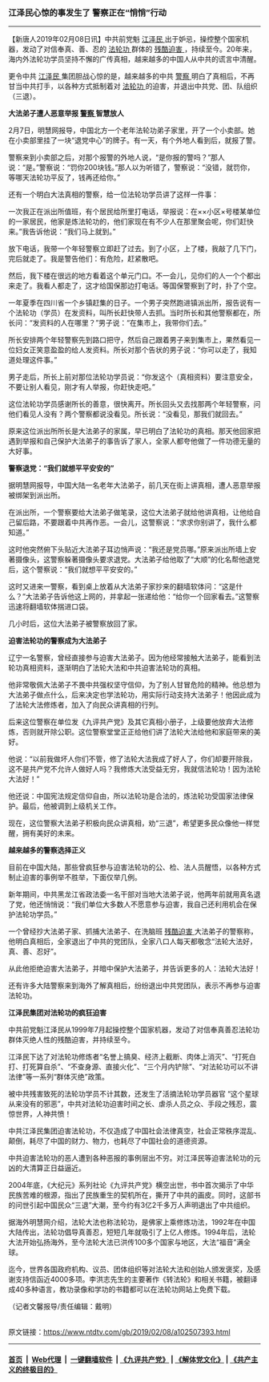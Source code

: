 ### 江泽民心惊的事发生了 警察正在“悄悄”行动
------------------------

<div class="post_content">
 <p>
  【新唐人2019年02月08日讯】中共前党魁
  <a href="https://www.ntdtv.com/gb/江泽民.htm">
   江泽民
  </a>
  出于妒忌，操控整个国家机器，发动了对信奉真、善、忍的
  <a href="https://www.ntdtv.com/gb/法轮功.htm">
   法轮功
  </a>
  群体的
  <a href="https://www.ntdtv.com/gb/残酷迫害.htm">
   残酷迫害
  </a>
  ，持续至今。20年来，海内外法轮功学员坚持不懈的广传真相，越来越多的中国人从中共的谎言中清醒。
 </p>
 <p>
  更令中共
  <a href="https://www.ntdtv.com/gb/江泽民.htm">
   江泽民
  </a>
  集团胆战心惊的是，越来越多的中共
  <a href="https://www.ntdtv.com/gb/警察.htm">
   警察
  </a>
  明白了真相后，不再甘当中共打手，以各种方式抵制着对
  <a href="https://www.ntdtv.com/gb/法轮功.htm">
   法轮功
  </a>
  的迫害，并退出中共党、团、队组织（三退）。
 </p>
 <p>
  <strong>
   大法弟子遭人恶意举报
   <a href="https://www.ntdtv.com/gb/警察.htm">
    警察
   </a>
   智慧放人
  </strong>
 </p>
 <p>
  2月7日，明慧网报导，中国北方一个老年法轮功弟子家里，开了一个小卖部。她在小卖部里挂了一块“退党中心”的牌子。有一天，有个外地人看到后，就报了警。
 </p>
 <p>
  警察来到小卖部之后，对那个报警的外地人说，“是你报的警吗？”那人说：“是。”警察说：“罚你200块钱。”那人以为听错了，警察说：“没错，就罚你，等哪天法轮功平反了，钱再还给你。”
 </p>
 <p>
  还有一个明白大法真相的警察，给一位法轮功学员讲了这样一件事：
 </p>
 <p>
  一次我正在派出所值班，有个居民给所里打电话，举报说：在××小区×号楼某单位的一家居民，他家是炼法轮功的，他们家现在有不少人在那里聚会呢，你们赶快来。”我告诉他说：“我们马上就到。”
 </p>
 <p>
  放下电话，我带一个年轻警察立即赶了过去。到了小区，上了楼，我敲了几下门，完后就走了。我是警告他们：有危险，赶紧散吧。
 </p>
 <p>
  然后，我下楼在很远的地方看着这个单元门口。不一会儿，见你们的人一个个都出来走了。我看人都走了，这才给国保那边打电话。等国保警察到了时，扑了个空。
 </p>
 <p>
  一年夏季在四川省一个乡镇赶集的日子。一个男子突然跑进镇派出所，报告说有一个法轮功（学员）在发资料，叫所长赶快带人去抓。当时所长和其他警察都在，所长问：“发资料的人在哪里？”男子说：“在集市上，我带你们去。”
 </p>
 <p>
  所长安排两个年轻警察先到路口把守，然后自己跟着男子来到集市上，果然看见一位妇女正笑意盈盈的给人发资料。所长对那个告状的男子说：“你可以走了，我知道处理这件事。”
 </p>
 <p>
  男子走后，所长上前对那位法轮功学员说：“你发这个（真相资料）要注意安全，不要让别人看见，刚才有人举报，你赶快走吧。”
 </p>
 <p>
  这位法轮功学员感谢所长的善意，很快离开。所长回头又去找那两个年轻警察，问他们看见人没有？两个警察都说没看见。所长说：“没看见，那我们就回去。”
 </p>
 <p>
  原来这位派出所所长是大法弟子的家属，早已明白了法轮功的真相。那天他回家把遇到举报和自己保护大法弟子的事告诉了家人，全家人都夸他做了一件功德无量的大好事。
 </p>
 <p>
  <strong>
   警察退党：“我们就想平平安安的”
  </strong>
 </p>
 <p>
  据明慧网报导，中国大陆一名老年大法弟子，前几天在街上讲真相，遭人恶意举报被绑架到派出所。
 </p>
 <p>
  在派出所，一个警察要给大法弟子做笔录，这位大法弟子就给他讲真相，让他给自己留后路，不要跟着中共再作恶。一会儿，这警察说：“求求你别讲了，我什么都知道。”
 </p>
 <p>
  这时他突然俯下头贴近大法弟子耳边悄声说：“我还是党员哪。”原来派出所墙上安著摄像头，这警察躲著摄像头要求退党。大法弟子给他取了“大顺”的化名帮他退党后，这个警察说：“我们就想平平安安的。”
 </p>
 <p>
  这时又进来一警察，看到桌上放着从大法弟子家抄来的翻墙软体问：“这是什么？”大法弟子告诉他这上网的，并拿起一张递给他：“给你一个回家看去。”这警察迅速将翻墙软体揣进口袋。
 </p>
 <p>
  几小时后，这位大法弟子被警察放回了家。
 </p>
 <p>
  <strong>
   迫害法轮功的警察成为大法弟子
  </strong>
 </p>
 <p>
  辽宁一名警察，曾经直接参与迫害大法弟子。因为他经常接触大法弟子，能看到法轮功真相资料，逐渐明白了法轮大法和中共迫害法轮功的真相。
 </p>
 <p>
  他非常敬佩大法弟子不畏中共强权坚守信仰，为了别人甘冒危险的精神。他总想为大法弟子做点什么，后来决定也学法轮功，用实际行动支持大法弟子！他因此成为了法轮大法修炼者，加入了向民众讲真相的行列。
 </p>
 <p>
  后来这位警察在单位发《九评共产党》及其它真相小册子，上级要他放弃大法修炼，否则就开除公职。这位警察堂堂正正给他们讲了法轮大法给他和家庭带来的美好。
 </p>
 <p>
  他说：“以前我做坏人你们不管，修了法轮大法我成了好人了，你们却要开除我，这不是共产党不允许人做好人吗？我修炼大法受益无穷，我就信法轮功！因为法轮大法好！”
 </p>
 <p>
  他还说：中国宪法规定信仰自由，所以法轮功是合法的，炼法轮功受国家法律保护。最后，他被调到上级机关工作。
 </p>
 <p>
  现在，这位警察大法弟子积极向民众讲真相，劝“三退”，希望更多民众像他一样觉醒，拥有美好的未来。
 </p>
 <p>
  <strong>
   越来越多的警察选择正义
  </strong>
 </p>
 <p>
  目前在中国大陆，那些曾疯狂参与迫害法轮功的公、检、法人员醒悟，以各种方式制止迫害的事例举不胜举，下面仅举几例。
 </p>
 <p>
  新年期间，中共黑龙江省政法委一名干部对当地大法弟子说，他两年前就用真名退了党，他还悄悄说：“我们单位大多数人不愿意参与迫害，我自己还利用机会在保护法轮功学员。”
 </p>
 <p>
  一个曾经抄大法弟子家、抓捕大法弟子、在洗脑班
  <a href="https://www.ntdtv.com/gb/残酷迫害.htm">
   残酷迫害
  </a>
  大法弟子的警察称，他明白真相后，全家退出了中共的党团队，全家八口人每天都敬念“法轮大法好，真、善、忍好”。
 </p>
 <p>
  从此他拒绝迫害大法弟子，并暗中保护大法弟子，并告诉更多的人：法轮大法好！
 </p>
 <p>
  还有许多大陆警察来到海外了解真相后，纷纷退出中共党团队，表示不再参与迫害法轮功。
 </p>
 <p>
  <strong>
   江泽民集团对法轮功的疯狂迫害
  </strong>
 </p>
 <p>
  中共前党魁江泽民从1999年7月起操控整个国家机器，发动了对信奉真善忍法轮功群体灭绝人性的残酷迫害，并持续至今。
 </p>
 <p>
  江泽民下达了对法轮功修炼者“名誉上搞臭、经济上截断、肉体上消灭”、“打死白打、打死算自杀”、“不查身源、直接火化”、“三个月内铲除”、“对法轮功可以不讲法律”等一系列“群体灭绝”政策。
 </p>
 <p>
  被中共残害致死的法轮功学员不计其数，还发生了活摘法轮功学员器官 “这个星球从来没有的邪恶”，中共对法轮功迫害时间之长、虐杀人员之众、手段之残忍，震惊世界，人神共愤！
 </p>
 <p>
  中共江泽民集团迫害法轮功，不仅造成了中国社会法律真空，社会正常秩序混乱、颠倒，耗尽了中国的财力、物力，也耗尽了中国社会的道德资源。
 </p>
 <p>
  中共迫害法轮功的恶人遭到各种恶报的事例层出不穷。对江泽民等迫害法轮功的元凶的大清算正日益逼近。
 </p>
 <p>
  2004年底，《大纪元》系列社论《九评共产党》横空出世，书中首次揭示了中华民族苦难的根源，指出了民族重生的契机所在，撕开了中共的画皮。同时，这部书的问世引起中国民众“三退”大潮，至今约有3亿2千多万人声明退出了中共组织。
 </p>
 <p>
  据海外明慧网介绍，法轮大法也称法轮功，是佛家上乘修炼功法，1992年在中国大陆传出，法轮功倡导真善忍，短短几年就吸引了上亿人修炼。1994年后，法轮大法开始弘扬海外，至今法轮大法已洪传100多个国家与地区，大法“福音”满全球。
 </p>
 <p>
  迄今，世界各国政府机构、议员、团体组织等对法轮大法和创始人颁发褒奖，及感谢支持信函近4000多项。李洪志先生的主要著作《转法轮》和相关书籍，被翻译成40多种语言，教功录像和学功的书籍都可以在法轮功网站上免费下载。
 </p>
 <p>
  （记者文馨报导/责任编辑：戴明）
 </p>
 <div class="single_ad">
 </div>
</div>

<br/>原文链接：https://www.ntdtv.com/gb/2019/02/08/a102507393.html


------------------------
#### [首页](https://github.com/gfw-breaker/banned-news/blob/master/README.md) &nbsp;|&nbsp; [Web代理](https://github.com/labour-camp/helloworld) &nbsp;|&nbsp; [一键翻墙软件](https://github.com/gfw-breaker/nogfw/blob/master/README.md) &nbsp;| [《九评共产党》](https://github.com/gfw-breaker/9ping.md/blob/master/README.md#九评之一评共产党是什么) | [《解体党文化》](https://github.com/gfw-breaker/jtdwh.md/blob/master/README.md) | [《共产主义的终极目的》](https://github.com/gfw-breaker/gczydzjmd.md/blob/master/README.md)

